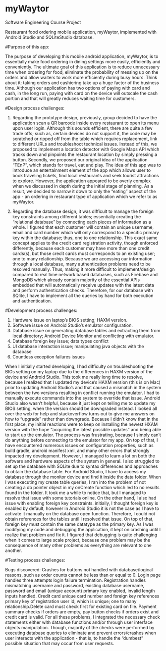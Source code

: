 # myWaytor
Software Engineering Course Project

Restaurant food ordering mobile application, myWaytor, implemented with Android Studio and SQLiteStudio database.

#Purpose of this app: 

The purpose of developing this mobile android application, myWaytor, is to essentially make food ordering in dining settings 
more easily, efficiently and conveniently. The ultimate goal of this application is to reduce unnecessary time when ordering 
for food,  eliminate the probability of messing up on the orders and allow waiters to work more efficiently during busy hours. Think about it: taking orders and cashiering take up a huge factor of the business time. Although our application has two options of paying with card and cash, in the long run, paying with card on the device will outscale the cash portion and that will greatly reduces waiting time for customers.

#Design process challenges:

1) Regarding the prototype design, previously, group decided to have the application scan a QR barcode inside every restaurant to open its menu upon user login. Although this sounds efficient, there are quite a few trade offs; such as, certain devices do not support it, the code may be scratched or ripped off from the table which requires replacement, link to different URLs and troubleshoot technical issues. Instead of this, we proposed to implement a location detector with Google Maps API which tracks down and pinpoints the restaurant location by simply pressing a button. Secondly, we proposed our original idea of the application “TEnP”, which stands for travel, eat and play. The idea of this app was to introduce an entertainment element of the app which allows user to book traveling tickets, find local restaurants and seek tourist attractions to explore. However, the application appeared to be overly complex when we discussed in depth during the initial stage of planning. As a result, we decided to narrow it down to only the “eating” aspect of the app - an ordering in restaurant type of application which we refer to as myWaytor.

2) Regarding the database design, it was difficult to manage the foreign key constraints among different tables; essentially creating the “relational database” by connecting each pieces of information as a whole. I figured that each customer will contain an unique username, email and card number which will only correspond to a specific primary key within the database; thus, one to one relationship. This exact same concept applies to the credit card registration activity, though enforced differently, because each customer may have more than one credit cards(s), but those credit cards must corresponds to an existing user; one to many relationship. Because we are accessing our information through a local database, many authentication problems need to be resolved manually. Thus, making it more difficult to implement/design compared to real time network based databases, such as Firebase and MongoDB which already contain majority of the essential APIs embedded that will automatically receive updates with the latest data and perform authentication checks. Therefore, for our database with SQlite, I have to implement all the queries by hand for both execution and authentication.

#Development process challenges:

1) Hardware issue on laptop’s BIOS setting; HAXM version.
2) Software issue on Android Studio’s emulator configuration.
3) Database issue on generating database tables and extracting them from local directory; Android Device Monitor and conflicting with emulator.
4) Database foreign key issue; data types conflict
5) UI database interaction issue; manipulating java objects with the database
6) Countless exception failures issues

When I initially started developing, I had difficulty on troubleshooting the BIOs setting on my laptop due to the 
differences in HAXM version of the device and Android Studio. This took me really long time to resolve, because I realized 
that I updated my device’s HAXM version (this is on Mac) prior to updating Android Studio’s and that caused a mismatch in 
the system between the two versions resulting in conflict running the emulator. I had to manually execute commands into the 
system to override that issue. Android Studio also wasn’t helpful, because it just kept on telling me to update my BIOS 
setting, when the version should be downgraded instead. I looked all over the web for help and stackoverflow turns out to 
give me answers on how to “upgrade” rather than downgrade. Because I didn’t know that in the first place, my initial 
reactions were to keep on installing the newest HXAM version with the hope “acquiring the latest possible updates” and being 
able to start up the emulator. The process was frustrating, because I simply can’t do anything before connecting to the 
emulator for my app. On top of that, I have encountered numerous issues on configuration properties, such as build gradle, 
android manifest xml, and many other errors that strongly impacted my development. However, I managed to learn a lot on both 
the software and hardware aspects of the system in general. I also struggled to set up the database with SQLite due to 
syntax differences and approaches to obtain the database table. For Android Studio, I have to access my database through the 
monitor device and find it inside the data folder. When I was executing my create table queries, I ran into the problem of 
not creating a db pointer object in my onCreate function which led to no results found in the folder. It took me a while to 
notice that, but I managed to resolve that issue with some tutorials online. On the other hand, I also had issue with 
enabling foreign key constraints. initially, I thought foreign key is enabled by default, however in Android Studio it is 
not the case as I have to activate it manually on the database open function. Therefore, I could not obtain references for 
the tables until I resolved that issue. On top of that, foreign key must contain the same datatype as the primary key. As I 
was modifying my code and debugging the application, it kept on crashing until I realize that problem and fix it. I figured 
that debugging is quite challenging when it comes to large scale project, because one problem may be the consequence of many 
other problems as everything are relevant to one another. 

#Testing process challenges:

Bugs discovered: Crashes for buttons not handled with database/logical reasons, such as order counts cannot be less than or equal to 0. Login page handles three attempts login failure termination. Registration handles mismatching username and password, existing database username, password and email (unique account) primary key enabled, invalid length inputs handled. Credit card unique card number and foreign key references primary key of registration user id, which is unique; one to many relationship.Delete card must check first for existing card on file. Payment summary checks if orders are empty, pay button checks if orders exist and credit card is valid. For all these problems, I integrated the necessary check statements either with database functions and/or through user interface objects manipulation. Though, majority of the checks were performed by executing database queries to eliminate and prevent errors/crashes  when user interacts with the application - that is, to handle the “dumbest” possible situation that may occur from user requests.

